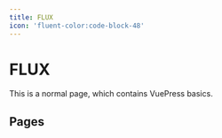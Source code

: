 ```yaml
---
title: FLUX
icon: 'fluent-color:code-block-48'
---
```


# FLUX

This is a normal page, which contains VuePress basics.

## Pages
